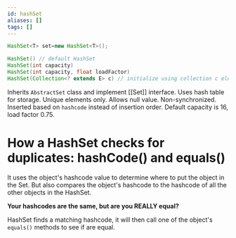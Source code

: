 ```yaml
---
id: hashSet
aliases: []
tags: []
---
```

```java
HashSet<T> set=new HashSet<T>(); 
```

```java
HashSet() // default HashSet
HashSet(int capacity)
HashSet(int capacity, float loadFactor)
HashSet(Collection<? extends E> c) // initialize using collection c element
```

Inherits `AbstractSet` class and implement [[Set]] interface.
Uses hash table for storage.
Unique elements only.
Allows null value.
Non-synchronized.
Inserted based on `hashcode` instead of insertion order.
Default capacity is 16, load factor 0.75.

# How a HashSet checks for duplicates: hashCode() and equals()
It uses the object's hashcode value to determine where to put the object in the Set.
But also compares the object's hashcode to the hashcode of all the other objects in the HashSet.

**Your hashcodes are the same, but are you REALLY equal?**

HashSet finds a matching hashcode, it will then call one of the object's `equals()` methods to see if are equal.
